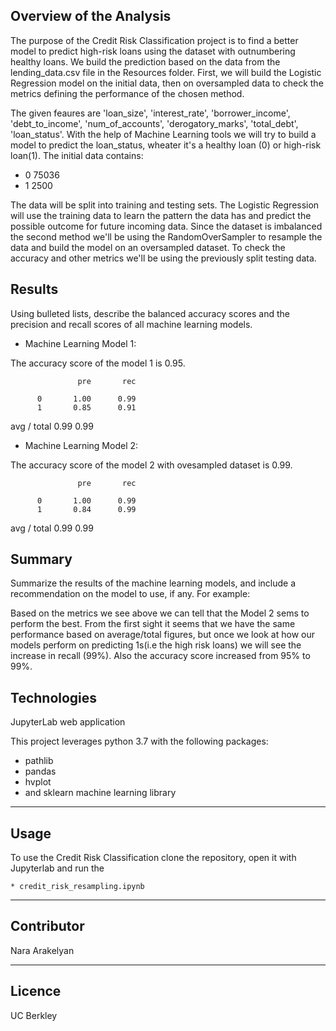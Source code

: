 
## Overview of the Analysis

The purpose of the Credit Risk Classification project is to find a better model to predict high-risk loans using the dataset with outnumbering healthy loans. We build the prediction based on the data from the lending_data.csv file in the Resources folder. First, we will build the Logistic Regression model on the initial data, then on oversampled data to check the metrics defining the performance of the chosen method. 

The given feaures are 'loan_size', 'interest_rate', 'borrower_income', 'debt_to_income', 'num_of_accounts', 'derogatory_marks', 'total_debt', 'loan_status'. With the help of Machine Learning tools we will try to build a model to predict the loan_status, wheater it's a healthy loan (0) or high-risk loan(1). 
The initial data contains:

* 0    75036
* 1     2500

The data will be split into training and testing sets. The Logistic Regression will use the training data to learn the pattern the data has and predict the possible outcome for future incoming data. Since the dataset is imbalanced the second method we'll be using the RandomOverSampler to resample the data and build the model on an oversampled dataset. To check the accuracy and other metrics we'll be using the previously split testing data.


## Results

Using bulleted lists, describe the balanced accuracy scores and the precision and recall scores of all machine learning models.

* Machine Learning Model 1:

The accuracy score of the model 1 is 0.95.

                   pre       rec    

          0       1.00      0.99    
          1       0.85      0.91  

avg / total       0.99      0.99    


* Machine Learning Model 2:

The accuracy score of the model 2 with ovesampled dataset is 0.99.

                   pre       rec      

          0       1.00      0.99    
          1       0.84      0.99     

avg / total       0.99      0.99   


## Summary

Summarize the results of the machine learning models, and include a recommendation on the model to use, if any. For example:

Based on the metrics we see above we can tell that the Model 2 sems to perform the best. From the first sight it seems that we have the same performance based on average/total figures, but once we look at how our models perform on predicting 1s(i.e the high risk loans) we will see the increase in recall (99%). Also the accuracy score increased from 95% to 99%.

## Technologies

JupyterLab web application

This project leverages python 3.7 with the following packages:

* pathlib
* pandas
* hvplot
* and sklearn machine learning library

---

## Usage


To use the Credit Risk Classification clone the repository, open it with Jupyterlab and run the 

    * credit_risk_resampling.ipynb

---
    
## Contributor

Nara Arakelyan

---

## Licence 

UC Berkley
    

